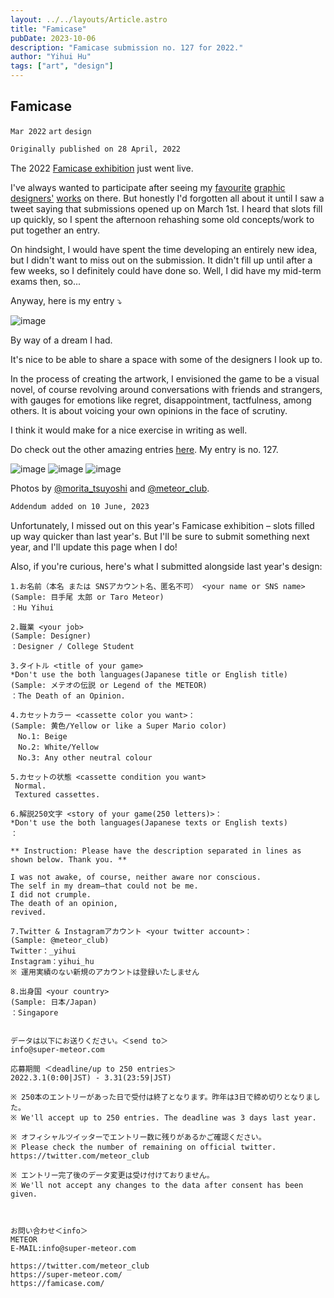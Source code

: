 ```yaml
---
layout: ../../layouts/Article.astro
title: "Famicase"
pubDate: 2023-10-06
description: "Famicase submission no. 127 for 2022."
author: "Yihui Hu"
tags: ["art", "design"]
---
```


## Famicase

`Mar 2022`
`art`
`design`

```md
Originally published on 28 April, 2022
```

The 2022 [Famicase exhibition](https://famicase.com) just went live.  

I've always wanted to participate after seeing my [favourite](https://coryschmitz.com/My-Famicase-Exhibition) [graphic](https://jeffwiggins.co/My-Famicase-Exhibition) [designers'](https://natking.design/My-Famicase-Exhibition) [works](https://arkotype.co/project/famicase) on there. But honestly I'd forgotten all about it until I saw a tweet saying that submissions opened up on March 1st. I heard that slots fill up quickly, so I spent the afternoon rehashing some old concepts/work to put together an entry.  

On hindsight, I would have spent the time developing an entirely new idea, but I didn't want to miss out on the submission. It didn't fill up until after a few weeks, so I definitely could have done so. Well, I did have my mid-term exams then, so...  

Anyway, here is my entry ⤵︎

![image](/assets/famicase/famicase.png)

By way of a dream I had.  

It's nice to be able to share a space with some of the designers I look up to.  

In the process of creating the artwork, I envisioned the game to be a visual novel, of course revolving around conversations with friends and strangers, with gauges for emotions like regret, disappointment, tactfulness, among others. It is about voicing your own opinions in the face of scrutiny.  

I think it would make for a nice exercise in writing as well.  

Do check out the other amazing entries [here](https://famicase.com/22/). 
My entry is no. 127.

![image](/assets/famicase/famicase_meteor.jpeg)
![image](/assets/famicase/famicase_meteor_wide.jpeg)
![image](/assets/famicase/famicase_127.jpg)

Photos by [@morita_tsuyoshi](https://twitter.com/morita_tsuyoshi) and [@meteor_club](https://twitter.com/meteor_club).

```md
Addendum added on 10 June, 2023
```

Unfortunately, I missed out on this year's Famicase exhibition – slots filled up way quicker than last year's. But I'll be sure to submit something next year, and I'll update this page when I do!  

Also, if you're curious, here's what I submitted alongside last year's design:

```
1.お名前（本名 または SNSアカウント名、匿名不可） <your name or SNS name>
(Sample: 目手尾 太郎 or Taro Meteor)
：Hu Yihui

2.職業 <your job>
(Sample: Designer)
：Designer / College Student

3.タイトル <title of your game>
*Don't use the both languages(Japanese title or English title)
(Sample: メテオの伝説 or Legend of the METEOR)
：The Death of an Opinion.

4.カセットカラー <cassette color you want>：
(Sample: 黄色/Yellow or like a Super Mario color)
　No.1: Beige
　No.2: White/Yellow
　No.3: Any other neutral colour

5.カセットの状態 <cassette condition you want>
 Normal.
 Textured cassettes. 

6.解説250文字 <story of your game(250 letters)>：
*Don't use the both languages(Japanese texts or English texts)
：

** Instruction: Please have the description separated in lines as shown below. Thank you. **

I was not awake, of course, neither aware nor conscious. 
The self in my dream—that could not be me. 
I did not crumple. 
The death of an opinion, 
revived.

7.Twitter & Instagramアカウント <your twitter account>：
(Sample: @meteor_club)
Twitter：_yihui
Instagram：yihui_hu
※ 運用実績のない新規のアカウントは登録いたしません

8.出身国 <your country>
(Sample: 日本/Japan)
：Singapore


データは以下にお送りください。＜send to＞
info@super-meteor.com

応募期間 ＜deadline/up to 250 entries＞
2022.3.1(0:00|JST) - 3.31(23:59|JST)

※ 250本のエントリーがあった日で受付は終了となります。昨年は3日で締め切りとなりました。
※ We'll accept up to 250 entries. The deadline was 3 days last year.

※ オフィシャルツイッターでエントリー数に残りがあるかご確認ください。
※ Please check the number of remaining on official twitter.
https://twitter.com/meteor_club

※ エントリー完了後のデータ変更は受け付けておりません。
※ We'll not accept any changes to the data after consent has been given.



お問い合わせ＜info＞
METEOR
E-MAIL:info@super-meteor.com

https://twitter.com/meteor_club
https://super-meteor.com/
https://famicase.com/
```